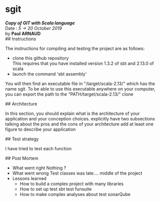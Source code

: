 # sgit

***Copy of GIT with Scala language***  
Date : _5 -> 20 October 2019_  
by **Paul ARNAUD**  
## Instructions  

The instructions for compiling and testing the project are as follows:

* clone this github repository  
This requires that you have installed version 1.3.2 of sbt and 2.13.0 of scala
* launch the command 'sbt assembly'

You will then find an executable file in "/target/scala-2.13/" which has the name sgit.
To be able to use this executable anywhere on your computer, you can export the path to the "PATH/target/scala-2.13/" clone

## Architecture  

In this section, you should
explain what is the architecture of your application and your conception choices.
explicitly have two subsections talking about the pros and the cons of your architecture
add at least one figure to describe your application

## Test strategy  

I have tried to test each function

## Post Mortem  

* What went right
Nothing ?
* What went wrong
Test classes was late.... middle of the project
* Lessons learned
  * How to build a complex project with many libraries
  * How to set up test
sbt test
funsuite
  * How to make complex analyses about test
sonarQube  